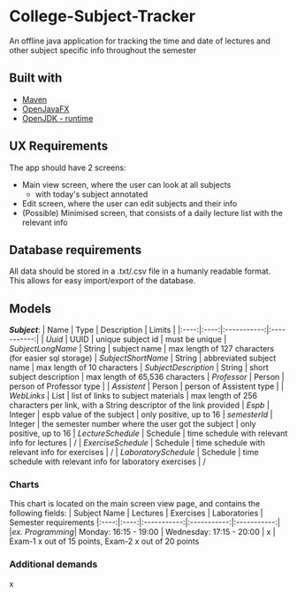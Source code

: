 # College-Subject-Tracker
An offline java application for tracking the time and date of lectures and other subject specific info throughout the semester

## Built with
* [Maven](https://mvnrepository.com/artifact/org.openjfx/javafx/11.0.2)
* [OpenJavaFX](https://openjfx.io/openjfx-docs/)
* [OpenJDK - runtime](https://www.openlogic.com/openjdk-downloads)

## UX Requirements
The app should have 2 screens:
* Main view screen, where the user can look at all subjects
  * with today's subject annotated  
* Edit screen, where the user can edit subjects and their info
* (Possible) Minimised screen, that consists of a daily lecture list with the relevant info

## Database requirements
All data should be stored in a .txt/.csv file in a humanly readable format.
This allows for easy import/export of the database.

## Models
**_Subject_**:
| Name | Type | Description | Limits |
|:----:|:----:|:-----------:|:-----------:|
| *Uuid* | UUID |	unique subject id | must be unique
| *SubjectLongName* | String	| subject name | max length of 127 characters (for easier sql storage)
| *SubjectShortName* | String | abbreviated subject name | max length of 10 characters
| *SubjectDescription* | String | short subject description | max length of 65,536 characters
| *Professor* | Person | person of Professor type |
| *Assistent* | Person | person of Assistent type | 
| *WebLinks* | List<WebLink> | list of links to subject materials | max length of 256 characters per link, with a String descriptor of the link provided
| *Espb* | Integer	|	espb value of the subject | only positive, up to 16
| *semesterId* | Integer	|	the semester number where the user got the subject | only positive, up to 16
| *LectureSchedule* | Schedule | time schedule with relevant info for lectures | /
| *ExerciseSchedule* | Schedule | time schedule with relevant info for exercises | /
| *LaboratorySchedule* | Schedule | time schedule with relevant info for laboratory exercises | /

### Charts 
This chart is located on the main screen view page, and contains the following fields:
| Subject Name | Lectures | Exercises | Laboratories | Semester requirements
|:----:|:----:|:-----------:|:-----------:|:-----------:|
|*ex. Programming*| Monday: 16:15 - 19:00 | Wednesday: 17:15 - 20:00 | x | Exam-1 x out of 15 points, Exam-2 x out of 20 points

### Additional demands
x
